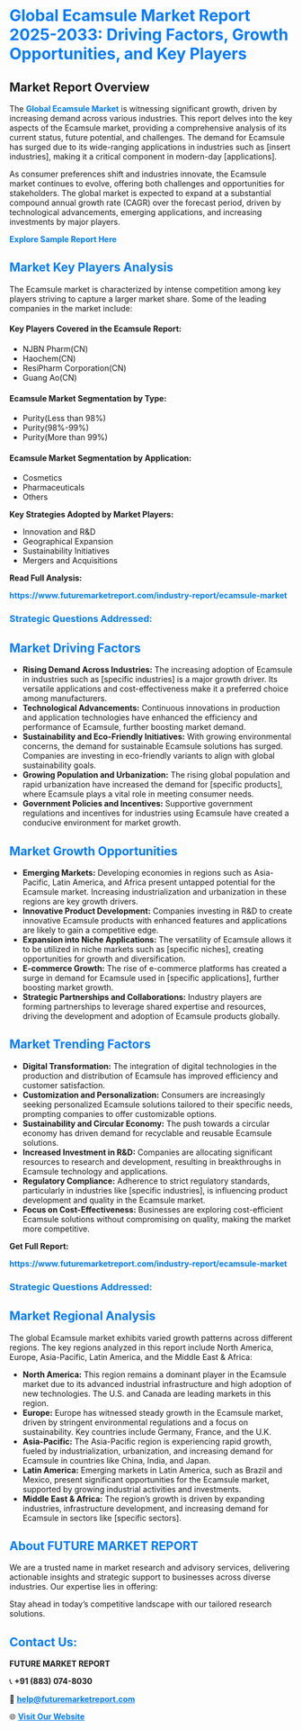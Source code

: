 <h1 style="color: #007BFF;">Global Ecamsule Market Report 2025-2033: Driving Factors, Growth Opportunities, and Key Players</h1>

<section id="overview">
<h2>Market Report Overview</h2>
<p>The <a href="https://www.futuremarketreport.com/industry-report/ecamsule-market" style="color: #007BFF; text-decoration: none;"><strong>Global Ecamsule Market</strong></a> is witnessing significant growth, driven by increasing demand across various industries. This report delves into the key aspects of the Ecamsule market, providing a comprehensive analysis of its current status, future potential, and challenges. The demand for Ecamsule has surged due to its wide-ranging applications in industries such as [insert industries], making it a critical component in modern-day [applications].</p>
<p>As consumer preferences shift and industries innovate, the Ecamsule market continues to evolve, offering both challenges and opportunities for stakeholders. The global market is expected to expand at a substantial compound annual growth rate (CAGR) over the forecast period, driven by technological advancements, emerging applications, and increasing investments by major players.</p>
</section>

<section id="overview">
<p><a href="https://www.futuremarketreport.com/request-sample/reportId=114735" style="color: #007BFF; text-decoration: none;"><strong>Explore Sample Report Here</strong></a></p>
</section>

<section id="key-players">
<h2 style="color: #007BFF;">Market Key Players Analysis</h2>
<p>The Ecamsule market is characterized by intense competition among key players striving to capture a larger market share. Some of the leading companies in the market include:</p>
<h4>Key Players Covered in the Ecamsule Report:</h4>
<ul><li>NJBN Pharm(CN)</li><li>Haochem(CN)</li><li>ResiPharm Corporation(CN)</li><li>Guang Ao(CN)</li></ul>
<h4>Ecamsule Market Segmentation by Type:</h4>
<ul><li>Purity(Less than 98%)</li><li>Purity(98%-99%)</li><li>Purity(More than 99%)</li></ul>

<h4>Ecamsule Market Segmentation by Application:</h4>
<ul><li>Cosmetics</li><li>Pharmaceuticals</li><li>Others</li></ul>
<p><strong>Key Strategies Adopted by Market Players:</strong></p>
<ul>
<li>Innovation and R&D</li>
<li>Geographical Expansion</li>
<li>Sustainability Initiatives</li>
<li>Mergers and Acquisitions</li>
</ul>
</section>

<section>
<p><strong>Read Full Analysis: </strong></p><a href="https://www.futuremarketreport.com/industry-report/ecamsule-market" style="color: #007BFF; text-decoration: none;"><strong>https://www.futuremarketreport.com/industry-report/ecamsule-market</strong></a>
<h3 style="color: #007BFF;">Strategic Questions Addressed:</h3>
</section>

<section id="driving-factors">
<h2 style="color: #007BFF;">Market Driving Factors</h2>
<ul>
<li><strong>Rising Demand Across Industries:</strong> The increasing adoption of Ecamsule in industries such as [specific industries] is a major growth driver. Its versatile applications and cost-effectiveness make it a preferred choice among manufacturers.</li>
<li><strong>Technological Advancements:</strong> Continuous innovations in production and application technologies have enhanced the efficiency and performance of Ecamsule, further boosting market demand.</li>
<li><strong>Sustainability and Eco-Friendly Initiatives:</strong> With growing environmental concerns, the demand for sustainable Ecamsule solutions has surged. Companies are investing in eco-friendly variants to align with global sustainability goals.</li>
<li><strong>Growing Population and Urbanization:</strong> The rising global population and rapid urbanization have increased the demand for [specific products], where Ecamsule plays a vital role in meeting consumer needs.</li>
<li><strong>Government Policies and Incentives:</strong> Supportive government regulations and incentives for industries using Ecamsule have created a conducive environment for market growth.</li>
</ul>
</section>

<section id="growth-opportunities">
<h2 style="color: #007BFF;">Market Growth Opportunities</h2>
<ul>
<li><strong>Emerging Markets:</strong> Developing economies in regions such as Asia-Pacific, Latin America, and Africa present untapped potential for the Ecamsule market. Increasing industrialization and urbanization in these regions are key growth drivers.</li>
<li><strong>Innovative Product Development:</strong> Companies investing in R&D to create innovative Ecamsule products with enhanced features and applications are likely to gain a competitive edge.</li>
<li><strong>Expansion into Niche Applications:</strong> The versatility of Ecamsule allows it to be utilized in niche markets such as [specific niches], creating opportunities for growth and diversification.</li>
<li><strong>E-commerce Growth:</strong> The rise of e-commerce platforms has created a surge in demand for Ecamsule used in [specific applications], further boosting market growth.</li>
<li><strong>Strategic Partnerships and Collaborations:</strong> Industry players are forming partnerships to leverage shared expertise and resources, driving the development and adoption of Ecamsule products globally.</li>
</ul>
</section>

<section id="trending-factors">
<h2 style="color: #007BFF;">Market Trending Factors</h2>
<ul>
<li><strong>Digital Transformation:</strong> The integration of digital technologies in the production and distribution of Ecamsule has improved efficiency and customer satisfaction.</li>
<li><strong>Customization and Personalization:</strong> Consumers are increasingly seeking personalized Ecamsule solutions tailored to their specific needs, prompting companies to offer customizable options.</li>
<li><strong>Sustainability and Circular Economy:</strong> The push towards a circular economy has driven demand for recyclable and reusable Ecamsule solutions.</li>
<li><strong>Increased Investment in R&D:</strong> Companies are allocating significant resources to research and development, resulting in breakthroughs in Ecamsule technology and applications.</li>
<li><strong>Regulatory Compliance:</strong> Adherence to strict regulatory standards, particularly in industries like [specific industries], is influencing product development and quality in the Ecamsule market.</li>
<li><strong>Focus on Cost-Effectiveness:</strong> Businesses are exploring cost-efficient Ecamsule solutions without compromising on quality, making the market more competitive.</li>
</ul>
</section>

<section>
<p><strong>Get Full Report: </strong></p><a href="https://www.futuremarketreport.com/industry-report/ecamsule-market" style="color: #007BFF; text-decoration: none;"><strong>https://www.futuremarketreport.com/industry-report/ecamsule-market</strong></a>
<h3 style="color: #007BFF;">Strategic Questions Addressed:</h3>
</section>


<section id="regional-analysis">
<h2 style="color: #007BFF;">Market Regional Analysis</h2>
<p>The global Ecamsule market exhibits varied growth patterns across different regions. The key regions analyzed in this report include North America, Europe, Asia-Pacific, Latin America, and the Middle East & Africa:</p>
<ul>
<li><strong>North America:</strong> This region remains a dominant player in the Ecamsule market due to its advanced industrial infrastructure and high adoption of new technologies. The U.S. and Canada are leading markets in this region.</li>
<li><strong>Europe:</strong> Europe has witnessed steady growth in the Ecamsule market, driven by stringent environmental regulations and a focus on sustainability. Key countries include Germany, France, and the U.K.</li>
<li><strong>Asia-Pacific:</strong> The Asia-Pacific region is experiencing rapid growth, fueled by industrialization, urbanization, and increasing demand for Ecamsule in countries like China, India, and Japan.</li>
<li><strong>Latin America:</strong> Emerging markets in Latin America, such as Brazil and Mexico, present significant opportunities for the Ecamsule market, supported by growing industrial activities and investments.</li>
<li><strong>Middle East & Africa:</strong> The region’s growth is driven by expanding industries, infrastructure development, and increasing demand for Ecamsule in sectors like [specific sectors].</li>
</ul>
</section>

<footer>
<h2 style="color: #007BFF;">About FUTURE MARKET REPORT</h2>
<p>We are a trusted name in market research and advisory services, delivering actionable insights and strategic support to businesses across diverse industries. Our expertise lies in offering:</p>

<p>Stay ahead in today’s competitive landscape with our tailored research solutions.</p>

<h2 style="color: #007BFF;">Contact Us:</h2>
<p><strong>FUTURE MARKET REPORT</strong></p>
<p>📞 <strong>+91 (883) 074-8030</strong></p>
<p>📧 <strong><a href="mailto:help@futuremarketreport.com" style="color: #007BFF;">help@futuremarketreport.com</a></strong></p>
<p>🌐 <strong><a href="https://www.futuremarketreport.com/" style="color: #007BFF;">Visit Our Website</a></strong></p>
</footer>